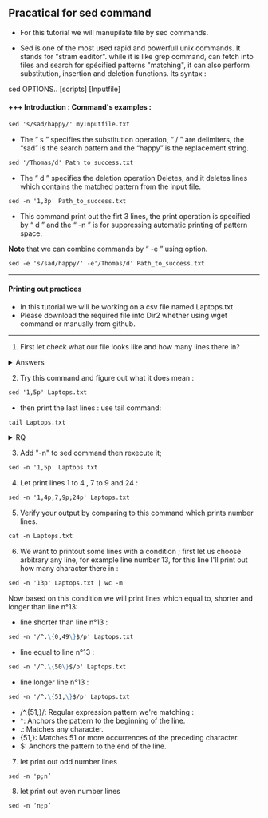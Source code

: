 ##  Pracatical for sed command

 * For this tutorial we will manupilate file by sed commands.

 * Sed is one of the most used rapid and powerfull unix commands. It stands for "stram eaditor". while it is like grep command, can fetch into files and search for spécified patterns "matching", it can also perform substitution, insertion and deletion functions. Its syntax : 

sed OPTIONS.. [scripts] [Inputfile]

#### +++ Introduction : Command's examples : 

```markdown
sed 's/sad/happy/' myInputfile.txt
```

 * The “ s ” specifies the substitution operation, “ / ” are delimiters, the “sad” is the search pattern and the “happy” is the replacement string.

```markdown
sed '/Thomas/d' Path_to_success.txt 
```

 * The “ d ” specifies the deletion operation Deletes, and it deletes lines which contains the matched pattern from the input file.

```markdown 
sed -n '1,3p' Path_to_success.txt 
```
  
 * This command print out the firt 3 lines, the print operation is specified by “ d ” and the “ -n ” is for suppressing automatic printing of pattern space.

**Note** that we can combine commands by “ -e ” using option. 

```markdown
sed -e 's/sad/happy/' -e'/Thomas/d' Path_to_success.txt 
```

---------------------------------------------------------------------------------------------------------------------------------
#### Printing out practices


* In this tutorial we will be working on a csv file named Laptops.txt 
* Please download the required file into Dir2 whether using wget command or manually from github.
---------------------------------------------------------------------------------------------------------------------------------

1. First let check what our file looks like and how many lines there in? 
<details>
<summary>Answers</summary>

```markdown
cat Laptops.txt
```
```markdown
wc -l Laptops.txt
```
</details>

2. Try this command and figure out what it does mean : 

```markdown
sed '1,5p' Laptops.txt
```

- then print the last lines : use tail command: 

```markdown
tail Laptops.txt
```
<details>
<summary> RQ </summary>
<p>- Notice there is no difference between the two outputs, means the first command printed out all the file.
You could also use this specified command to print all the file : </p>

```markdown
sed -n 'p' Laptops.txt 
```
</details>

3. Add "-n" to sed command then rexecute it; 

```markdown
sed -n '1,5p' Laptops.txt
```

4. Let print lines 1 to 4 , 7 to 9 and 24 : 

```markdown
sed -n '1,4p;7,9p;24p' Laptops.txt 
```

5. Verify your output by comparing to this command which prints number lines. 

```markdown
cat -n Laptops.txt 
```

6. We want to printout some lines with a condition ; first let us choose arbitrary any line, for example line number 13, for this line I'll print out how many character there in : 

```markdown
sed -n '13p' Laptops.txt | wc -m 
```

Now based on this condition we will print lines which equal to, shorter and longer than line n°13:

* line shorter than line n°13 : 

```markdown
sed -n '/^.\{0,49\}$/p' Laptops.txt
```
 
* line equal to line n°13 : 

```markdown
sed -n '/^.\{50\}$/p' Laptops.txt
```

* line longer line n°13 : 

```markdown
sed -n '/^.\{51,\}$/p' Laptops.txt
```

* /^.\{51,\}/: Regular expression pattern we're matching :
* ^: Anchors the pattern to the beginning of the line.
* .: Matches any character.
* \{51,\}: Matches 51 or more occurrences of the preceding character.
* $: Anchors the pattern to the end of the line.

7. let print out odd number lines 

```markdown
sed -n 'p;n’  
```

8. let print out even number lines 

```markdown
sed -n ‘n;p’ 
```





















